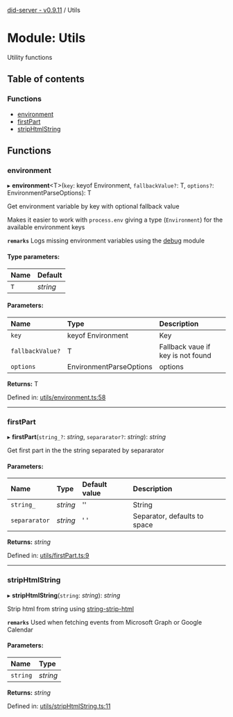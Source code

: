 [did-server - v0.9.11](../README.md) / Utils

# Module: Utils

Utility functions

## Table of contents

### Functions

- [environment](utils.md#environment)
- [firstPart](utils.md#firstpart)
- [stripHtmlString](utils.md#striphtmlstring)

## Functions

### environment

▸ **environment**<T\>(`key`: keyof Environment, `fallbackValue?`: T, `options?`: EnvironmentParseOptions): T

Get environment variable by key with optional fallback value

Makes it easier to work with `process.env` giving a type
(`Environment`) for the available environment keys

**`remarks`** Logs missing environment variables using the
[debug](https://www.npmjs.com/package/debug) module

#### Type parameters:

Name | Default |
:------ | :------ |
`T` | *string* |

#### Parameters:

Name | Type | Description |
:------ | :------ | :------ |
`key` | keyof Environment | Key   |
`fallbackValue?` | T | Fallback vaue if key is not found   |
`options` | EnvironmentParseOptions | options    |

**Returns:** T

Defined in: [utils/environment.ts:58](https://github.com/Puzzlepart/did/blob/dev/server/utils/environment.ts#L58)

___

### firstPart

▸ **firstPart**(`string_?`: *string*, `separarator?`: *string*): *string*

Get first part in the the string separated by separarator

#### Parameters:

Name | Type | Default value | Description |
:------ | :------ | :------ | :------ |
`string_` | *string* | '' | String   |
`separarator` | *string* | ' ' | Separator, defaults to space    |

**Returns:** *string*

Defined in: [utils/firstPart.ts:9](https://github.com/Puzzlepart/did/blob/dev/server/utils/firstPart.ts#L9)

___

### stripHtmlString

▸ **stripHtmlString**(`string`: *string*): *string*

Strip html from string using [string-strip-html](https://www.npmjs.com/package/string-strip-html)

**`remarks`** Used when fetching events from Microsoft Graph
or Google Calendar

#### Parameters:

Name | Type |
:------ | :------ |
`string` | *string* |

**Returns:** *string*

Defined in: [utils/stripHtmlString.ts:11](https://github.com/Puzzlepart/did/blob/dev/server/utils/stripHtmlString.ts#L11)
